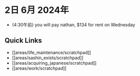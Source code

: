 # 2日 6月 2024年
- (4:30午前) you will pay nathan, $134 for rent on Wednesday
 



## Quick Links
- [[areas/life_maintenance/scratchpad]]
- [[areas/sashin_exists/scratchpad]]
- [[areas/acquiring_japanese/scratchpad]]
- [[areas/work/scratchpad]]
